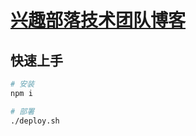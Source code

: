 # [兴趣部落技术团队博客](https://buluodev.github.io/blog/)

## 快速上手

```bash
# 安装
npm i

# 部署
./deploy.sh
```
